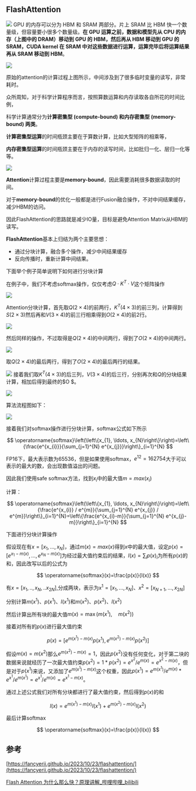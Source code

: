 ## FlashAttention
![](./assets/hbm.png)
GPU 的内存可以分为 HBM 和 SRAM 两部分。片上 SRAM 比 HBM 快一个数量级，但容量要小很多个数量级。**在 GPU 运算之前，数据和模型先从 CPU 的内存（上图中的 DRAM）移动到 GPU 的 HBM，然后再从 HBM 移动到 GPU 的 SRAM，CUDA kernel 在 SRAM 中对这些数据进行运算，运算完毕后将运算结果再从 SRAM 移动到 HBM**。

![](./assets/attention-jisuan.png)

原始的attention的计算过程上图所示，中间涉及到了很多临时变量的读写，非常耗时。

众所周知，对于科学计算程序而言，按照算数运算和内存读取各自所花的时间比例，

科学计算通常分为**计算密集型 (compute-bound) 和内存密集型 (memory-bound) 两类**。

**计算密集型运算**的时间瓶颈主要在于算数计算，比如大型矩阵的相乘等，

**内存密集型运算**的时间瓶颈主要在于内存的读写时间，比如批归一化、层归一化等等。

![](./assets/attention_on_GPT-2.png)

**Attention**计算过程主要是**memory-bound**，因此需要消耗很多数据读取的时间。

对于**memory-bound**的优化一般都是进行Fusion融合操作，不对中间结果缓存，减少HBM的访问。

因此FlashAttention的思路就是减少IO量，目标是避免Attention Matrix从HBM的读写。



**FlashAttention**基本上归结为两个主要思想：

- 通过分块计算，融合多个操作，减少中间结果缓存
- 反向传播时，重新计算中间结果。



下面举个例子简单说明下如何进行分块计算

在例子中，我们不考虑softmax操作，仅仅考虑$Q \cdot K^{T} \cdot V$这个矩阵操作

![](./assets/操作1.png)

Attention分块计算，首先取$Q (2\times4)$的前两行，$K^{T}(4\times3)$的前三列，计算得到$S(2\times3)$然后再和$V(3\times4)$的前三行相乘得到$O(2\times4)$的前2行。

![](./assets/操作2.png)

然后同样的操作，不过取得是$Q (2\times4)$的中间两行，得到了$O(2\times4)$的中间两行。

![](./assets/操作3.png)


取$Q (2\times4)$的最后两行，得到了$O(2\times4)$的最后两行的结果。



![](./assets/操作4.png)
接着我们取$K^{T}(4\times3)$的后三列，$V(3\times4)$的后三行，分别再次和$Q$的分块结果计算，相加后得到最终的$O $。

![](./assets/操作5.png)

算法流程图如下：

![](./assets/流程图.png)



接着我们对softmax操作进行分块计算，softmax公式如下所示

$$
\operatorname{softmax}\left(\left\{x_{1}, \ldots, x_{N}\right\}\right)=\left\{\frac{e^{x_{i}}}{\sum_{j=1}^{N} e^{x_{j}}}\right\}_{i=1}^{N}
$$

FP16下，最大表示数为65536，但是如果使用softmax，$e^{12}=162754$大于可以表示的最大的数，会出现数值溢出的问题。

因此我们使用safe softmax方法，找到$x_i$中的最大值$m=max(x_i)$

计算：

$$
\operatorname{softmax}\left(\left\{x_{1}, \ldots, x_{N}\right\}\right)=\left\{\frac{e^{x_{i}} / e^{m}}{\sum_{j=1}^{N} e^{x_{j}} / e^{m}}\right\}_{i=1}^{N}=\left\{\frac{e^{x_{i}-m}}{\sum_{j=1}^{N} e^{x_{j}-m}}\right\}_{i=1}^{N}
$$

下面进行分块计算操作

假设现在有$x=[x_1,...,x_N]$，通过$m(x)=max(x)$得到$x$中的最大值，设定$p(x)=\left[e^{x_{1}-m(x)}, \ldots, e^{x_{N}-m(x)}\right]$为经过最大值约束后的结果，$l(x)=\sum_{i} p(x)_{i}$为所有$p(x)$的和，因此改写以后的公式为

$$
\operatorname{softmax}(x)=\frac{p(x)}{l(x)}
$$

有$x=[x_1,..,x_N,..x_{2N}]$,分成两块，表示为$x^1=[x_1,...,x_N]$、$x^2=[x_{N+1},...,x_{2N}]$

分别计算$m(x^1)、p(x^1)、l(x^1)$和$m(x^2)、p(x^2)、l(x^2)$

然后计算出所有块的最大值$m(x)=\max \left(m\left(x^{1}\right), \quad m\left(x^{2}\right)\right)$

接着对所有的$p(x)$进行最大值约束

$$
p(x)=\left[e^{m\left(x^{1}\right)-m(x)} p\left(x^{1}\right), e^{m\left(x^{2}\right)-m(x)} p\left(x^{2}\right)\right]
$$

假设$m(x)=m(x^2)$那么$e^{m\left(x^{2}\right)-m(x)}=1$，因此$p(x^2)$没有任何变化，对于第二块的数据来说就经历了一次最大值约束$p(x^2)=1*p(x^2)=e^{x^2}/e^{m(x)}=e^{x^2-m(x)}$，但是对于$p(x^1)$来说，又添加了$e^{m\left(x^{1}\right)-m(x)}$这个权重，因此$p(x^1)=e^{m(x^1)}/e^{m(x)}*e^{x^1}/e^{m(x^1)}=e^{x^1}/e^{m(x)}=e^{x^1-m(x)}$。

通过上述公式我们对所有分块都进行了最大值约束，然后得到$p(x)$的和

$$
l(x)=e^{m\left(x^{1}\right)-m(x)} l\left(x^{1}\right)+e^{m\left(x^{2}\right)-m(x)} l\left(x^{2}\right)
$$

最后计算softmax

$$
\operatorname{softmax}(x)=\frac{p(x)}{l(x)}
$$


## 参考
[https://fancyerii.github.io/2023/10/23/flashattention/](https://fancyerii.github.io/2023/10/23/flashattention/)

[Flash Attention 为什么那么快？原理讲解_哔哩哔哩_bilibili](https://www.bilibili.com/video/BV1UT421k7rA/?buvid=XUBEC6DB8F7B609F3EF5529B348C21ACFBE75&from_spmid=search.search-result.0.0&is_story_h5=false&mid=14KIPRGgPH2WHmfjGAwEFg==&plat_id=116&share_from=ugc&share_medium=android&share_plat=android&share_session_id=b981fc2f-ca86-4208-961f-07cda9984672&share_source=WEIXIN&share_source=weixin&share_tag=s_i&spmid=united.player-video-detail.0.0&timestamp=1737017157&unique_k=QzUTe2p&up_id=18235884&vd_source=df8edb354538b32afc637d2d9df59b04)



